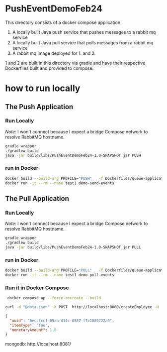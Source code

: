# PushEventDemoFeb24

This directory consists of a docker compose application.

1) A locally built Java push service that pushes messages to a rabbit mq service
2) A locally built Java pull service that polls messages from a rabbit mq service
3) A rabbit mq image deployed for 1. and 2.

1 and 2 are built in this directory via gradle and have their respective Dockerfiles built and provided to compose.

# how to run locally

## The Push Application

### Run Locally

_Note_: I won't connect because I expect a bridge Compose network to resolve RabbitMQ hostname.

```bash
gradle wrapper
./gradlew build
java -jar build/libs/PushEventDemoFeb24-1.0-SNAPSHOT.jar PUSH
```

### run in Docker

```bash
docker build --build-arg PROFILE="PUSH"   -f Dockerfiles/queue-application/Dockerfile  --no-cache --progress plain -t demo-send-events .
docker run -it --rm --name test1 demo-send-events  
```

## The Pull Application

### Run Locally

_Note_: I won't connect because I expect a bridge Compose network to resolve RabbitMQ hostname.

```bash
gradle wrapper
./gradlew build
java -jar build/libs/PushEventDemoFeb24-1.0-SNAPSHOT.jar PULL
```

### run in Docker

```bash
docker build --build-arg PROFILE="PULL"   -f Dockerfiles/queue-application/Dockerfile  --no-cache --progress plain -t demo-send-events .
docker run -it --rm --name test1 demo-pull-events 
```

### Run it in Docker Compose

```bash
 docker compose up --force-recreate --build
```

```bash
curl -d "@data.json" -X POST  http://localhost:8080/createEmployee -H 'Content-Type: application/json'
```

```json
{
  "uuid": "6eccfccf-05aa-414c-8857-f7c1889722a9",
  "itemType": "foo",
  "monetaryAmount": 1.0
}
```

mongodb:
http://localhost:8081/

